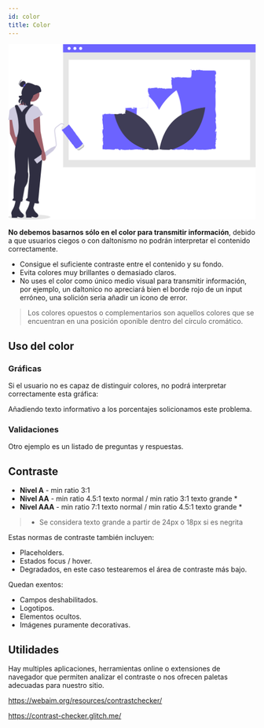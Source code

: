 ```yaml
---
id: color
title: Color
---
```


![img](../static/img/color.svg)

**No debemos basarnos sólo en el color para transmitir información**, debido a que usuarios ciegos o con daltonismo no podrán interpretar el contenido correctamente.

- Consigue el suficiente contraste entre el contenido y su fondo.
- Evita colores muy brillantes o demasiado claros.
- No uses el color como único medio visual para transmitir información, por ejemplo, un daltonico no apreciará bien el borde rojo de un input erróneo, una solición seria añadir un icono de error.

> Los colores opuestos o complementarios son aquellos colores que se encuentran en una posición oponible dentro del círculo cromático.

## Uso del color

### Gráficas

Si el usuario no es capaz de distinguir colores, no podrá interpretar correctamente esta gráfica:


Añadiendo texto informativo a los porcentajes solicionamos este problema.

### Validaciones

Otro ejemplo es un listado de preguntas y respuestas.


## Contraste

- **Nivel A** - min ratio 3:1
- **Nivel AA** - min ratio 4.5:1 texto normal / min ratio 3:1 texto grande *
- **Nivel AAA** - min ratio 7:1 texto normal / min ratio 4.5:1 texto grande *

> * Se considera texto grande a partir de 24px o 18px si es negrita


Estas normas de contraste también incluyen:

- Placeholders.
- Estados focus / hover.
- Degradados, en este caso testearemos el área de contraste más bajo.

Quedan exentos:
- Campos deshabilitados.
- Logotipos.
- Elementos ocultos.
- Imágenes puramente decorativas.


## Utilidades

Hay multiples aplicaciones, herramientas online o extensiones de navegador que permiten analizar el contraste o nos ofrecen paletas adecuadas para nuestro sitio.

https://webaim.org/resources/contrastchecker/

https://contrast-checker.glitch.me/


